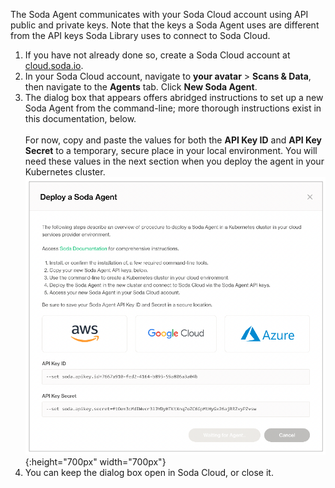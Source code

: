 The Soda Agent communicates with your Soda Cloud account using API public and private keys. Note that the keys a Soda Agent uses are different from the API keys Soda Library uses to connect to Soda Cloud. 

1. If you have not already done so, create a Soda Cloud account at <a href="https://cloud.soda.io/signup?utm_source=docs" target="_blank"> cloud.soda.io</a>.
2. In your Soda Cloud account, navigate to **your avatar** > **Scans & Data**, then navigate to the **Agents** tab. Click **New Soda Agent**.
3. The dialog box that appears offers abridged instructions to set up a new Soda Agent from the command-line; more thorough instructions exist in this documentation, below. <br /><br />
For now, copy and paste the values for both the **API Key ID** and **API Key Secret** to a temporary, secure place in your local environment. You will need these values in the next section when you deploy the agent in your Kubernetes cluster.<br />
![deploy-agent](/assets/images/deploy-agent.png){:height="700px" width="700px"}
4. You can keep the dialog box open in Soda Cloud, or close it.